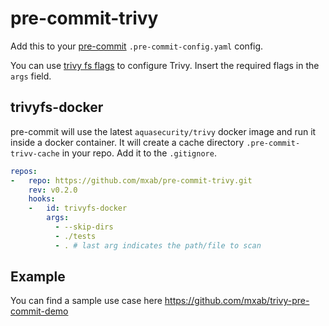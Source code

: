 # pre-commit-trivy

Add this to your [pre-commit](https://pre-commit.com/) `.pre-commit-config.yaml` config.

You can use [trivy fs flags](https://aquasecurity.github.io/trivy/v0.34/docs/vulnerability/scanning/filesystem/) to configure Trivy.
Insert the required flags in the `args` field.

## trivyfs-docker
pre-commit will use the latest `aquasecurity/trivy` docker image and run it inside a docker container.
It will create a cache directory `.pre-commit-trivv-cache` in your repo. Add it to the `.gitignore`.

```yaml
repos:
-   repo: https://github.com/mxab/pre-commit-trivy.git
    rev: v0.2.0
    hooks:
    -   id: trivyfs-docker
        args:
          - --skip-dirs
          - ./tests
          - . # last arg indicates the path/file to scan
```

## Example

You can find a sample use case here https://github.com/mxab/trivy-pre-commit-demo